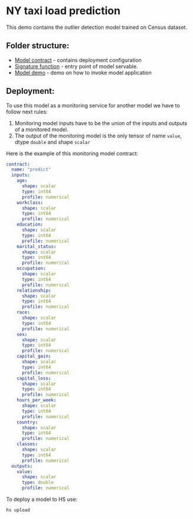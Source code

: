 # NY taxi load prediction

This demo contains the outlier detection model trained on Census dataset.

## Folder structure:
- [Model contract](serving.yaml) - contains deployment configuration
- [Signature function](src/func_main.py) - entry point of model servable.
- [Model demo](../demo/hydroserving_demo.ipynb) - demo on how to invoke model application

## Deployment:

To use this model as a monitoring service for another model we have to follow next rules:
1. Monitoring model inputs have to be the union of the inputs and outputs of a monitored model.
2. The output of the monitoring model is the only tensor of name `value`, dtype `double` and shape `scalar`

Here is the example of this monitoring model contract:
```yaml 
contract:
  name: "predict"
  inputs:
    age:
      shape: scalar
      type: int64
      profile: numerical
    workclass:
      shape: scalar
      type: int64
      profile: numerical
    education:
      shape: scalar
      type: int64
      profile: numerical
    marital_status:
      shape: scalar
      type: int64
      profile: numerical
    occupation:
      shape: scalar
      type: int64
      profile: numerical
    relationship:
      shape: scalar
      type: int64
      profile: numerical
    race:
      shape: scalar
      type: int64
      profile: numerical
    sex:
      shape: scalar
      type: int64
      profile: numerical
    capital_gain:
      shape: scalar
      type: int64
      profile: numerical
    capital_loss:
      shape: scalar
      type: int64
      profile: numerical
    hours_per_week:
      shape: scalar
      type: int64
      profile: numerical
    country:
      shape: scalar
      type: int64
      profile: numerical
    classes:
      shape: scalar
      type: int64
      profile: numerical
  outputs:
    value:
      shape: scalar
      type: double
      profile: numerical
``` 

To deploy a model to HS use:
```commandline
hs upload
```